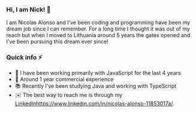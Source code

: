 ### Hi, I am Nick! 👋
I am Nicolas Alonso and I've been coding and programming have been my dream job since I can remember. For a long time I thought it was out of my reach but when I moved to Lithuania around 5 years the gates opened and I've been pursuing this dream ever since!

### Quick info ⚡
- 💪 I have been working primarily with JavaScript for the last 4 years
- 💼 Around 1 year commercial experience
- 📚 Recently I've been studying Java and working with TypeScript 
- ✉️ The best way to reach me is through my [LinkedIn](https://www.linkedin.com/in/nicolas-alonso-11853017a/)https://www.linkedin.com/in/nicolas-alonso-11853017a/.

